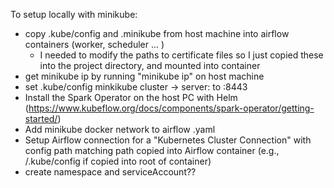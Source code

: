 To setup locally with minikube:
- copy .kube/config and .minikube from host machine into airflow containers (worker, scheduler ... )
	- I needed to modify the paths to certificate files so I just copied these into the project directory, and mounted into container
- get minikube ip by running "minikube ip" on host machine
- set .kube/config minkikube cluster -> server: to <minikube ip>:8443
- Install the Spark Operator on the host PC with Helm (https://www.kubeflow.org/docs/components/spark-operator/getting-started/)
- Add minikube docker network to airflow .yaml
- Setup Airflow connection for a "Kubernetes Cluster Connection" with config path matching path copied into Airflow container (e.g., /.kube/config if copied into root of container)
- create namespace and serviceAccount??
